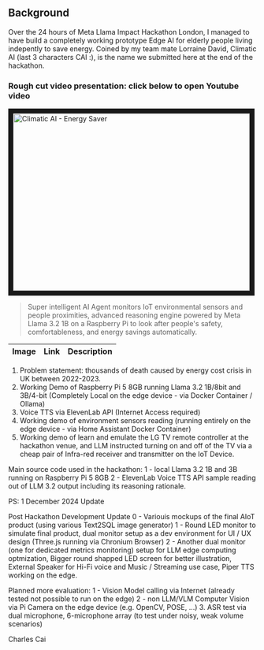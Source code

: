 
## Background

Over the 24 hours of Meta Llama Impact Hackathon London, I managed to have build a completely working prototype Edge AI for elderly people living indepently to save energy.  Coined by my team mate Lorraine David, Climatic AI (last 3 characters CAI :), is the name we submitted here at the end of the hackathon.

### Rough cut video presentation: click below to open Youtube video

<a href="http://www.youtube.com/watch?feature=player_embedded&v=aPSZSrSpPsQ" target="_blank">
 <img src="https://img.youtube.com/vi/aPSZSrSpPsQ/0.jpg" alt="Climatic AI - Energy Saver" width="480" height="360" border="10" />
</a>

> Super intelligent AI Agent monitors IoT environmental sensors and people proximities, advanced reasoning engine powered by Meta Llama 3.2 1B on a Raspberry Pi to look after people's safety, comfortableness, and energy savings automatically.


| Image | Link | Description |
| --- | --- | --- |


1. Problem statement: thousands of death caused by energy cost crisis in UK between 2022-2023.
2. Working Demo of Raspberry Pi 5 8GB running Llama 3.2 1B/8bit and 3B/4-bit (Completely Local on the edge device - via Docker Container / Ollama)
3. Voice TTS via ElevenLab API (Internet Access required)
4. Working demo of environment sensors reading (running entirely on the edge device - via Home Assistant Docker Container)
5. Working demo of learn and emulate the LG TV remote controller at the hackathon venue, and LLM instructed turning on and off of the TV via a cheap pair of Infra-red receiver and transmitter on the IoT Device.

Main source code used in the hackathon:
1 - local Llama 3.2 1B and 3B running on Raspberry Pi 5 8GB
2 - ElevenLab Voice TTS API sample reading out of LLM 3.2 output including its reasoning rationale.

PS: 1 December 2024 Update

Post Hackathon Development Update
0 - Variouis mockups of the final AIoT product (using various Text2SQL image generator)
1 - Round LED monitor to simulate final product, dual monitor setup as a dev environment for UI / UX design (Three.js running via Chronium Browser)
2 - Another dual monitor (one for dedicated metrics monitoring) setup for LLM edge computing optmization, Bigger round shapped LED screen for better illustration, External Speaker for Hi-Fi voice and Music / Streaming use case, Piper TTS working on the edge.

Planned more evaluation: 
1 - Vision Model calling via Internet (already tested not possible to run on the edge)
2 - non LLM/VLM Computer Vision via Pi Camera on the edge device (e.g. OpenCV, POSE, ...)
3. ASR test via dual microphone, 6-microphone array (to test under noisy, weak volume scenarios)

Charles Cai
